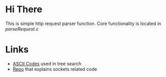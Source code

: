 # Hi There
This is simple http request parser function. 
Core functionality is located in *parseRequest.c*

# Links
 - [ASCII Codes](https://www.cs.cmu.edu/~pattis/15-1XX/common/handouts/ascii.html) used in tree search
 - [Repo](https://github.com/Astroner/basic-c-http-server) that explains sockets related code